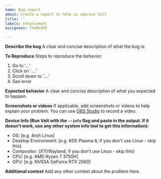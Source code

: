 ```yaml
---
name: Bug report
about: Create a report to help us improve Volt
title: ''
labels: enhancement
assignees: TheRedXD

---
```


**Describe the bug**
A clear and concise description of what the bug is.

**To Reproduce**
Steps to reproduce the behavior:
1. Go to '...'
2. Click on '....'
3. Scroll down to '....'
4. See error

**Expected behavior**
A clear and concise description of what you expected to happen.

**Screenshots or videos**
If applicable, add screenshots or videos to help explain your problem. You can use [OBS Studio](https://obsproject.com/) to record a video.

**Device Info (Run Volt with the `--info` flag and paste in the output. If it doesn't work, use any other system info tool to get this information):**
 - OS: [e.g. Arch Linux]
 - Desktop Environment: [e.g. KDE Plasma 6, if you don't use Linux - skip this]
 - Compositor: [X11/Wayland, if you don't use Linux - skip this]
 - CPU: [e.g. AMD Ryzen 7 3750H]
 - GPU: [e.g. NVIDIA GeForce RTX 2060]

**Additional context**
Add any other context about the problem here.
